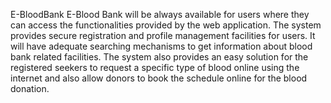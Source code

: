 E-BloodBank
E-Blood Bank will be always available for users where they can access the functionalities provided by the web application. The system provides secure registration and profile management facilities for users.
 It will have adequate searching mechanisms to get information about blood bank related facilities. The system also provides an easy solution for the registered seekers to request a specific type of blood online using the internet and also allow donors to book the schedule online for the blood donation. 

